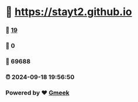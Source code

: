 #   :link: https://stayt2.github.io 
### :page_facing_up: [19](https://stayt2.github.io/tag.html) 
### :speech_balloon: 0 
### :hibiscus: 69688 
### :alarm_clock: 2024-09-18 19:56:50 
### Powered by :heart: [Gmeek](https://github.com/Meekdai/Gmeek)
